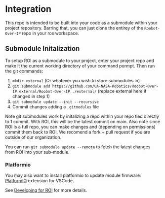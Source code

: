# Integration

This repo is intended to be built into your code as a submodule within your project repository. 
Barring that, you can just clone the entirey of the `Roobot-Over-IP` repo in your ros workspace. 

## Submodule Initalization
To setup ROI as a submodule to your project, enter your project repo and make it the current working directory of your command pormpt. Then run the git commands:

1. `mkdir external` (Or whatever you wish to store submodules in)
2. `git submodule add https://github.com/UA-NASA-Robotics/Roobot-Over-IP external/Roobot-Over-IP ./external/` (replace external here if changed in step 1)
3. `git submodule update --init --recursive`
4. Commit changes adding a `.gitmodules` file

Note git submodules work by initalizing a repo within your repo tied directly to 1 commit. With ROI, this will be the latest commit on main. Also note since ROI is a full repo, you can make changes and (depending on permissions) commit them back to ROI. 
We recomend a fork + pull request if you are outside of our organization.

You can run `git submodule update --remote` to fetch the latest changes from ROI into your sub-module.

### Platformio
You may also want to install platformio to update module firmware:
[PlatformIO](https://platformio.org/) extension for VSCode.

See [Developing for ROI](docs/ProgrammingROI.md) for more details.
